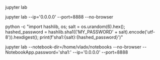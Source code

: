 jupyter lab

jupyter lab --ip='0.0.0.0' --port=8888 --no-browser

python -c "import hashlib, os; salt = os.urandom(6).hex(); hashed_password = hashlib.sha1(('MY_PASSWORD' + salt).encode('utf-8')).hexdigest(); print(f'sha1:{salt}:{hashed_password}')"

jupyter lab --notebook-dir=/home/vladx/notebooks --no-browser --NotebookApp.password='sha1:' --ip='0.0.0.0' --port=8888